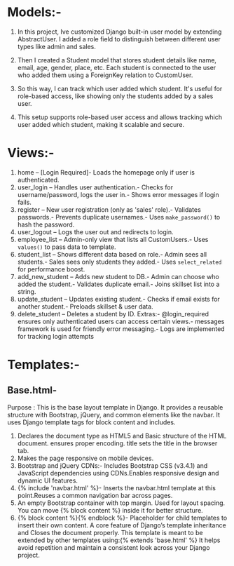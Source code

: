 # Models:-
1. In this project, Ive customized Django built-in user model by extending AbstractUser.
I added a role field to distinguish between different user types  like admin and sales.

2. Then I created a Student model that stores student details like name, email, age, gender, place, etc.
Each student is connected to the user who added them using a ForeignKey relation to CustomUser.

3. So this way, I can track which user added which student.
It's useful for role-based access, like showing only the students added by a sales user.

4. This setup supports role-based user access and allows tracking which user added which student,
 making it scalable and secure.

 # Views:-
 1. home – [Login Required]- Loads the homepage only if user is authenticated.
 2. user_login – Handles user authentication.- Checks for username/password, logs the user in.- Shows error messages if login fails.
 3. register – New user registration (only as 'sales' role).- Validates passwords.- Prevents duplicate usernames.- Uses `make_password()` to hash the password.
 4. user_logout – Logs the user out and redirects to login.
 5. employee_list – Admin-only view that lists all CustomUsers.- Uses `values()` to pass data to template.
 6. student_list – Shows different data based on role.- Admin sees all students.- Sales sees only students they added.- Uses `select_related` for performance boost.
 7. add_new_student – Adds new student to DB.- Admin can choose who added the student.- Validates duplicate email.- Joins skillset list into a string.
 8. update_student – Updates existing student.- Checks if email exists for another student.- Preloads skillset & user data.
 9. delete_student – Deletes a student by ID.
 Extras:- @login_required ensures only authenticated users can access certain views.- messages framework is used for friendly error messaging.- Logs are implemented for tracking login attempts

# Templates:-
## Base.html-
 Purpose : This is the base layout template in Django. It provides a reusable structure with Bootstrap, jQuery,
           and common elements like the navbar. It uses Django template tags for block content and includes.
 1.  Declares the document type as HTML5 and Basic structure of the HTML document. ensures proper encoding. title sets the title in the browser tab.
 2.  Makes the page responsive on mobile devices.
 3. Bootstrap and jQuery CDNs:- Includes Bootstrap CSS (v3.4.1) and JavaScript dependencies using CDNs.Enables responsive design and dynamic UI features.
 5. {% include 'navbar.html' %}- Inserts the navbar.html template at this point.Reuses a common navigation bar across pages.
 6. An empty Bootstrap container with top margin. Used for layout spacing. You can move {% block content %} inside it for better structure.
 7. {% block content %}{% endblock %}- Placeholder for child templates to insert their own content. A core feature of Django’s template inheritance and Closes the document properly.
 This template is meant to be extended by other templates using:{% extends 'base.html' %}
 It helps avoid repetition and maintain a consistent look across your Django project.
